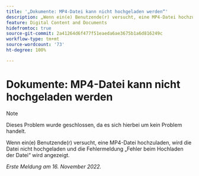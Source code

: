 ```yaml
---
title: '„Dokumente: MP4-Datei kann nicht hochgeladen werden“'
description: „Wenn ein(e) Benutzende(r) versucht, eine MP4-Datei hochzuladen, wird die Datei nicht hochgeladen und die Fehlermeldung ‚Fehler beim Hochladen der Datei‘ wird angezeigt.“
feature: Digital Content and Documents
hidefromtoc: true
source-git-commit: 2a41264d6f477f51eaeda6ae3675b1a6d816249c
workflow-type: tm+mt
source-wordcount: '73'
ht-degree: 100%

---
```



# Dokumente: MP4-Datei kann nicht hochgeladen werden

>[!NOTE]
>
>Dieses Problem wurde geschlossen, da es sich hierbei um kein Problem handelt.

Wenn ein(e) Benutzende(r) versucht, eine MP4-Datei hochzuladen, wird die Datei nicht hochgeladen und die Fehlermeldung „Fehler beim Hochladen der Datei“ wird angezeigt.

_Erste Meldung am 16. November 2022._


